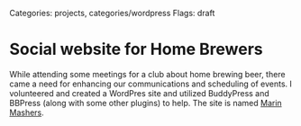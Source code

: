 Categories: projects, categories/wordpress
Flags: draft

# Social website for Home Brewers

While attending some meetings for a club about home brewing beer, there came a need for enhancing our communications and scheduling of events. I volunteered and created a WordPres site and utilized BuddyPress and BBPress (along with some other plugins) to help. The site is named [Marin Mashers](http://marinmashers.com).